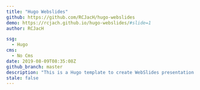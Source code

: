 ```yaml
---
title: "Hugo Webslides"
github: https://github.com/RCJacH/hugo-webslides
demo: https://rcjach.github.io/hugo-webslides/#slide=1
author: RCJacH

ssg:
  - Hugo
cms:
  - No Cms
date: 2019-08-09T08:35:08Z
github_branch: master
description: "This is a Hugo template to create WebSlides presentation using markdown."
stale: false
---
```

